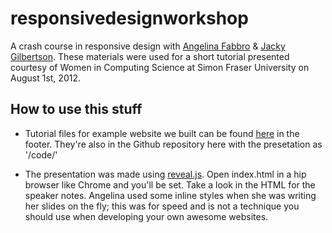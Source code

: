 responsivedesignworkshop
========================

A crash course in responsive design with [Angelina Fabbro](angelina@steamclocksw.com) & [Jacky Gilbertson](jackymakesthings@gmail.com). These materials were used for a short tutorial presented courtesy of Women in Computing Science at Simon Fraser University on August 1st, 2012.

How to use this stuff
---------

- Tutorial files for example website we built can be found [here](http://http://jackygilbertson.ca/catcafe/) in the footer. They're also in the Github repository here with the presetation as '/code/'

- The presentation was made using [reveal.js](http://lab.hakim.se/reveal-js/). Open index.html in a hip browser like Chrome and you'll be set. Take a look in the HTML for the speaker notes. Angelina used some inline styles when she was writing her slides on the fly; this was for speed and is not a technique you should use when developing your own awesome websites.

